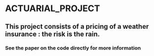 # ACTUARIAL_PROJECT

## This project consists of a pricing of a weather insurance : the risk is the rain.

### See the paper on the code directly for more information


